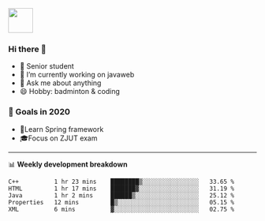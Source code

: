 <img src="https://github.com/egoist/egoist/raw/master/balloon.gif" width="50">

### Hi there 🐏

- 🌱 Senior student
- 🔭 I’m currently working on javaweb
- 💬 Ask me about anything
- 😄 Hobby: badminton & coding

### 🚀 Goals in 2020
+ 🍃Learn Spring framework
+ 🎓Focus on ZJUT exam
-------

📊 **Weekly development breakdown**
<!--START_SECTION:waka-->
```text
C++          1 hr 23 mins    ████████▒░░░░░░░░░░░░░░░░   33.65 % 
HTML         1 hr 17 mins    ███████▓░░░░░░░░░░░░░░░░░   31.19 % 
Java         1 hr 2 mins     ██████▒░░░░░░░░░░░░░░░░░░   25.12 % 
Properties   12 mins         █▒░░░░░░░░░░░░░░░░░░░░░░░   05.15 % 
XML          6 mins          ▓░░░░░░░░░░░░░░░░░░░░░░░░   02.75 % 
```
<!--END_SECTION:waka-->
